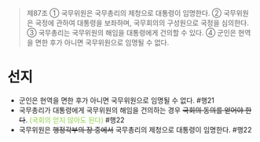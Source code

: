 > 제87조
> ① 국무위원은 국무총리의 제청으로 대통령이 임명한다.
> ② 국무위원은 국정에 관하여 대통령을 보좌하며, 국무회의의 구성원으로 국정을 심의한다.
> ③ 국무총리는 국무위원의 해임을 대통령에게 건의할 수 있다.
> ④ 군인은 현역을 면한 후가 아니면 국무위원으로 임명될 수 없다.

# 선지
- 군인은 현역을 면한 후가 아니면 국무위원으로 임명될 수 없다. #행21
- 국무총리가 대통령에게 국무위원의 해임을 건의하는 경우 ~~국회의 동의를 얻어야 한다~~. <font color="#92d050">(국회의 얻지 않아도 된다)</font> #행22
- 국무위원은 ~~행정각부의 장 중에서~~ 국무총리의 제청으로 대통령이 임명한다. #행22